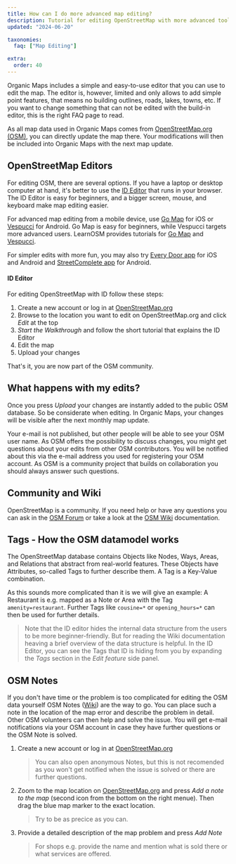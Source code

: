 ```yaml
---
title: How can I do more advanced map editing?
description: Tutorial for editing OpenStreetMap with more advanced tools like ID, Go Map and Vespucci
updated: "2024-06-20"

taxonomies:
  faq: ["Map Editing"]

extra:
  order: 40
---
```


Organic Maps includes a simple and easy-to-use editor that you can use to edit the map. The editor is, however, limited and only allows to add simple point features, that means no building outlines, roads, lakes, towns, etc. If you want to change something that can not be edited with the build-in editor, this is the right FAQ page to read.

As all map data used in Organic Maps comes from [OpenStreetMap.org (OSM)](https://www.openstreetmap.org), you can directly update the map there. Your modifications will then be included into Organic Maps with the next map update.

## OpenStreetMap Editors

For editing OSM, there are several options. If you have a laptop or desktop computer at hand, it's better to use the [ID Editor](https://www.openstreetmap.org/edit) that runs in your browser. The ID Editor is easy for beginners, and a bigger screen, mouse, and keyboard make map editing easier.

For advanced map editing from a mobile device, use [Go Map](https://apps.apple.com/us/app/go-map/id592990211) for iOS or [Vespucci](https://play.google.com/store/apps/details?id=de.blau.android) for Android. Go Map is easy for beginners, while Vespucci targets more advanced users. LearnOSM provides tutorials for [Go Map](https://learnosm.org/en/mobile-mapping/gomap/) and [Vespucci](https://learnosm.org/en/mobile-mapping/vespucci/).

For simpler edits with more fun, you may also try [Every Door app](https://every-door.app/) for iOS and Android and [StreetComplete app](https://streetcomplete.app/) for Android.

#### ID Editor

For editing OpenStreetMap with ID follow these steps:

1. Create a new account or log in at [OpenStreetMap.org](https://www.openstreetmap.org)
2. Browse to the location you want to edit on OpenStreetMap.org and click *Edit* at the top
3. *Start the Walkthrough* and follow the short tutorial that explains the ID Editor
4. Edit the map
5. Upload your changes

That's it, you are now part of the OSM community.

## What happens with my edits?

Once you press *Upload* your changes are instantly added to the public OSM database. So be considerate when editing. In Organic Maps, your changes will be visible after the next monthly map update.

Your e-mail is not published, but other people will be able to see your OSM user name. As OSM offers the possibility to discuss changes, you might get questions about your edits from other OSM contributors. You will be notified about this via the e-mail address you used for registering your OSM account. As OSM is a community project that builds on collaboration you should always answer such questions.

## Community and Wiki

OpenStreetMap is a community. If you need help or have any questions you can ask in the [OSM Forum](https://community.openstreetmap.org/c/help-and-support) or take a look at the [OSM Wiki](https://wiki.openstreetmap.org/) documentation.

## Tags - How the OSM datamodel works

The OpenStreetMap database contains Objects like Nodes, Ways, Areas, and Relations that abstract from real-world features. These Objects have Attributes, so-called Tags to further describe them. A Tag is a Key-Value combination.

As this sounds more complicated than it is we will give an example:
A Restaurant is e.g. mapped as a Note or Area with the Tag ``` amenity=restaurant```. Further Tags like ```cousine=*``` or ```opening_hours=*``` can then be used for further details.

> Note that the ID editor hides the internal data structure from the users to be more beginner-friendly. But for reading the Wiki documentation heaving a brief overview of the data structure is helpful.
In the ID Editor, you can see the Tags that ID is hiding from you by expanding the *Tags* section in the *Edit feature* side panel.

## OSM Notes

If you don't have time or the problem is too complicated for editing the OSM data yourself OSM Notes ([Wiki](https://wiki.openstreetmap.org/wiki/Notes)) are the way to go. You can place such a note in the location of the map error and describe the problem in detail. Other OSM volunteers can then help and solve the issue. You will get e-mail notifications via your OSM account in case they have further questions or the OSM Note is solved.

1. Create a new account or log in at [OpenStreetMap.org](https://www.openstreetmap.org)
   > You can also open anonymous Notes, but this is not recomended as you won't get notified when the issue is solved or there are further questions.
2. Zoom to the map location on [OpenStreetMap.org](https://www.openstreetmap.org) and press *Add a note to the map* (second icon from the bottom on the right menue). Then drag the blue map marker to the exact location.
   > Try to be as precice as you can.
3. Provide a detailed description of the map problem and press *Add Note*
   > For shops e.g. provide the name and mention what is sold there or what services are offered.
